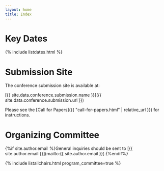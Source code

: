 ```yaml
---
layout: home
title: Index
---
```


# Key Dates 

{% include listdates.html %}

# Submission Site

The conference submission site is available at:

[{{ site.data.conference.submission.name }}]({{ site.data.conference.submission.url }})

Please see the [Call for Papers]({{ "call-for-papers.html" | relative_url }}) for instructions. 


# Organizing Committee

{%if site.author.email %}General inquiries should be sent to [{{ site.author.email }}](mailto:{{ site.author.email }}).{%endif%}

{% include listallchairs.html program_committee=true %}

